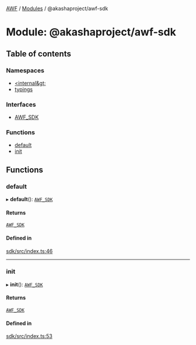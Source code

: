 [AWF](../README.md) / [Modules](../modules.md) / @akashaproject/awf-sdk

# Module: @akashaproject/awf-sdk

## Table of contents

### Namespaces

- [&lt;internal\&gt;](akashaproject_awf_sdk._internal_.md)
- [typings](akashaproject_awf_sdk.typings.md)

### Interfaces

- [AWF\_SDK](../interfaces/akashaproject_awf_sdk.AWF_SDK.md)

### Functions

- [default](akashaproject_awf_sdk.md#default)
- [init](akashaproject_awf_sdk.md#init)

## Functions

### default

▸ **default**(): [`AWF_SDK`](../interfaces/akashaproject_awf_sdk.AWF_SDK.md)

#### Returns

[`AWF_SDK`](../interfaces/akashaproject_awf_sdk.AWF_SDK.md)

#### Defined in

[sdk/src/index.ts:46](https://github.com/AKASHAorg/akasha-world-framework/blob/d81a7246/sdk/src/index.ts#L46)

___

### init

▸ **init**(): [`AWF_SDK`](../interfaces/akashaproject_awf_sdk.AWF_SDK.md)

#### Returns

[`AWF_SDK`](../interfaces/akashaproject_awf_sdk.AWF_SDK.md)

#### Defined in

[sdk/src/index.ts:53](https://github.com/AKASHAorg/akasha-world-framework/blob/d81a7246/sdk/src/index.ts#L53)
